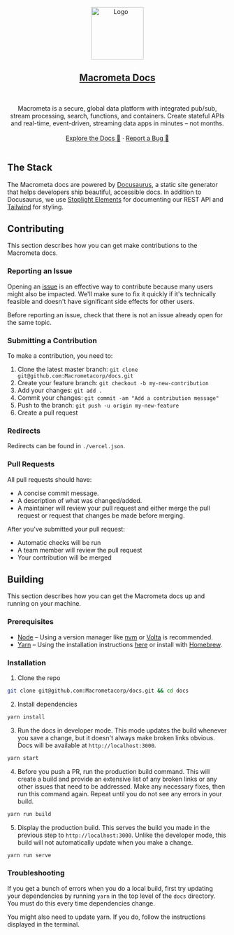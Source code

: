 <p align="center">
  <a href="https://macrometa.com">
    <img src="https://www.macrometa.com/docs/img/macrometa-icon-purple.png" alt="Logo" width="120">
  </a>

  <h2 align="center"><a href="https://macrometa.com/docs">Macrometa Docs</a></h3>
  <br />
  <p align="center">
    Macrometa is a secure, global data platform with integrated pub/sub, stream processing, search, functions, and containers. Create stateful APIs and real-time, event-driven, streaming data apps in minutes – not months.
    <br />
    <br />
    <a href="https://macrometa.com/docs">Explore the Docs 🚀</a>
    ·
    <a href="https://github.com/macrometacorp/docs/issues">Report a Bug 🐛</a>
    <br />
    <br />
  </p>
</p>

## The Stack

The Macrometa docs are powered by [Docusaurus](https://docusaurus.io/), a static site generator that helps developers ship beautiful, accessible docs. In addition to Docusaurus, we use [Stoplight Elements](https://stoplight.io/open-source/elements) for documenting our REST API and [Tailwind](https://tailwindcss.com/) for styling.

## Contributing

This section describes how you can get make contributions to the Macrometa docs.

### Reporting an Issue

Opening an [issue](https://github.com/Macrometacorp/docs/issues) is an effective way to contribute because many users might also be impacted. We'll make sure to fix it quickly if it's technically feasible and doesn't have significant side effects for other users.

Before reporting an issue, check that there is not an issue already open for the same topic.

### Submitting a Contribution

To make a contribution, you need to:

1. Clone the latest master branch: `git clone git@github.com:Macrometacorp/docs.git`
2. Create your feature branch: `git checkout -b my-new-contribution`
3. Add your changes: `git add .`
4. Commit your changes: `git commit -am "Add a contribution message"`
5. Push to the branch: `git push -u origin my-new-feature`
6. Create a pull request

### Redirects

Redirects can be found in `./vercel.json`.

### Pull Requests

All pull requests should have:

- A concise commit message.
- A description of what was changed/added.
- A maintainer will review your pull request and either merge the pull request or request that changes be made before merging.

After you've submitted your pull request:

- Automatic checks will be run
- A team member will review the pull request
- Your contribution will be merged

## Building

This section describes how you can get the Macrometa docs up and running on your machine.

### Prerequisites

- [Node](https://nodejs.dev/) – Using a version manager like [nvm](https://github.com/nvm-sh/nvm#installing-and-updating) or [Volta](https://volta.sh/) is recommended.
- [Yarn](https://yarnpkg.com/) – Using the installation instructions [here](https://yarnpkg.com/getting-started/install) or install with [Homebrew](https://formulae.brew.sh/formula/yarn#default).

### Installation

1. Clone the repo

```bash
git clone git@github.com:Macrometacorp/docs.git && cd docs
```

2. Install dependencies

```bash
yarn install
```

3. Run the docs in developer mode. This mode updates the build whenever you save a change, but it doesn't always make broken links obvious. Docs will be available at `http://localhost:3000`.

```bash
yarn start
```

4. Before you push a PR, run the production build command. This will create a build and provide an extensive list of any broken links or any other issues that need to be addressed. Make any necessary fixes, then run this command again. Repeat until you do not see any errors in your build.

 ```bash
 yarn run build
 ```

 5. Display the production build. This serves the build you made in the previous step to `http://localhost:3000`. Unlike the developer mode, this build will not automatically update when you make a change.

 ```bash
 yarn run serve
 ```

### Troubleshooting

If you get a bunch of errors when you do a local build, first try updating your dependencies by running `yarn` in the top level of the `docs` directory. You must do this every time dependencies change.

You might also need to update yarn. If you do, follow the instructions displayed in the terminal.
